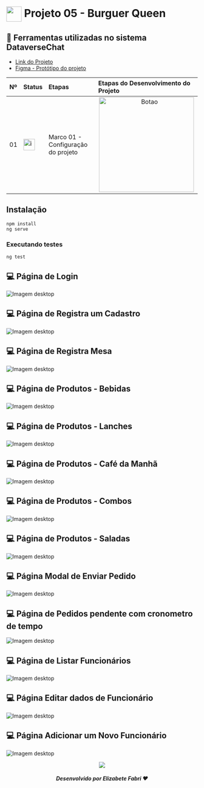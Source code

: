 <h1>
    <a href="https://www.laboratoria.la/br">
     <img align="center" width="40px" src="./burger-queen/src/assets/images/burger.svg"></a>
    <span>Projeto 05 - Burguer Queen</span>
</h1>


## 📝 Ferramentas utilizadas no sistema DataverseChat

- [Link do Projeto](https://burgersqueen.netlify.app/login)
- [Figma - Protótipo do projeto](https://www.figma.com/design/Tdl3fBEtk4Ai4eh9IM1Tbb/SAP012-burger-queen-api-mock?node-id=0%3A1&t=icNSjkHCXuL51xE9-1)



<table>
  <thead>
    <tr align="left">
      <th>Nº</th>
      <th>Status</th>
      <th>Etapas</th>
      <th>Etapas do Desenvolvimento do Projeto</th>
    </tr>
  </thead>
  <tbody align="left">
    <tr>
      <td>01</td>
      <td><img width="30px" height="30px" align="center" alt="icon check" src="https://raw.githubusercontent.com/elizabetefabri/SAP012-movie-challenge-fw/main/movie/src/assets/check.png"></td>
      <td>Marco 01 - Configuração do projeto</td>
      <td align="center">
        <a href="https://burgersqueen.netlify.app/login" target="_blank">
           <img align="center" alt="Botao" src="https://img.shields.io/badge/Ver%20desenvolvimento-EA580C?style=for-the-badge" width="250px">
        </a>
      </td>
    </tr>
    <!-- <tr>
      <td>02</td>
      <td><img width="30px" height="30px" align="center" alt="icon check" src="./movie/src/assets/check.png"></td>
      <td>Marco 02 - Lista de Filmes</td>
      <td align="center">
        <a href="" target="_blank">
           <img align="center" alt="Botao" src="https://img.shields.io/badge/Ver%20desenvolvimento-0E1428?style=for-the-badge" width="250px">
        </a>
      </td>
    </tr>
    <tr>
      <td>03</td>
      <td><img width="30px" height="30px" align="center" alt="icon check" src="./movie/src/assets/check.png"></td>
      <td>Marco 03 - Lista de filmes paginada</td>
      <td align="center">
        <a href="" target="_blank">
           <img align="center" alt="Botao" src="https://img.shields.io/badge/Ver%20desenvolvimento-E5382A?style=for-the-badge" width="250px">
        </a>
      </td>
    </tr>
    <tr>
      <td>04</td>
      <td><img width="30px" height="30px" align="center" alt="icon check" src="./movie/src/assets/check.png"></td>
      <td>Marco 04 - Filtrar e Ordenar</td>
      <td align="center">
        <a href="" target="_blank">
           <img align="center" alt="Botao" src="https://img.shields.io/badge/Ver%20desenvolvimento-0E1428?style=for-the-badge" width="250px">
        </a>
      </td>
    </tr>
    <tr>
      <td>03</td>
      <td><img width="30px" height="30px" align="center" alt="icon check" src="./movie/src/assets/check.png"></td>
      <td>Marco 05 - Detalhes do Filme</td>
      <td align="center">
        <a href="" target="_blank">
           <img align="center" alt="Botao" src="https://img.shields.io/badge/Ver%20desenvolvimento-E5382A?style=for-the-badge" width="250px">
        </a>
      </td>
    </tr> -->
    </tbody>
  <tfoot>
  </tfoot>
</table>


## Instalação

```
npm install
ng serve
```
### Executando testes
```
ng test
```

## 💻 Página de Login
![Imagem desktop](./burger-queen/src/assets/images/page-login.png)

## 💻 Página de Registra um Cadastro
![Imagem desktop](./burger-queen/src/assets/images/page-cadastre.png)

## 💻 Página de Registra Mesa
![Imagem desktop](./burger-queen/src/assets/images/page-mesa.png)

## 💻 Página de Produtos - Bebidas
![Imagem desktop](./burger-queen/src/assets/images/page-bebidas.png)

## 💻 Página de Produtos - Lanches
![Imagem desktop](./burger-queen/src/assets/images/page-lanches.png)

## 💻 Página de Produtos - Café da Manhã
![Imagem desktop](./burger-queen/src/assets/images/page-cafe.png)

## 💻 Página de Produtos - Combos
![Imagem desktop](./burger-queen/src/assets/images/page-combos.png)

## 💻 Página de Produtos - Saladas
![Imagem desktop](./burger-queen/src/assets/images/page-saladas.png)

## 💻 Página Modal de Enviar Pedido
![Imagem desktop](./burger-queen/src/assets/images/page-modal-product.png)

## 💻 Página de Pedidos pendente com cronometro de tempo
![Imagem desktop](./burger-queen/src/assets/images/page-pedidos.png)

## 💻 Página de Listar Funcionários
![Imagem desktop](./burger-queen/src/assets/images/page-todos-funcionarios.png)

## 💻 Página Editar dados de Funcionário
![Imagem desktop](./burger-queen/src/assets/images/page-editar-funcionario.png)

## 💻 Página Adicionar um Novo Funcionário
![Imagem desktop](./burger-queen/src/assets/images/page-add-funcionario.png)

<div align="center">

<img src="https://user-images.githubusercontent.com/73097560/115834477-dbab4500-a447-11eb-908a-139a6edaec5c.gif"><br>

##### Desenvolvido por <span>Elizabete Fabri</span> ❤

</div>




